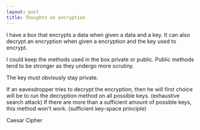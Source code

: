 ```yaml
---
layout: post
title: Thoughts on encryption
---
```

I have a box that encrypts a data when given a data and a key. It can also decrypt an encryption when given a encryption and the key used to encrypt.

I could keep the methods used in the box private or public. Public methods tend to be stronger as they undergo more scrutiny.

The key must obviously stay private.

If an eavesdropper tries to decrypt the encryption, then he will first choice will be to  run the decryption method on all possible keys. (exhaustive search attack) If there are more than a sufficient amount of possible keys, this method won't work. (sufficient key-space principle)

Caesar  Cipher

<!--stackedit_data:
eyJoaXN0b3J5IjpbLTM0MTQ3OTA2NCwxMzM0NDc2MjIxLC0yMD
EzNjAzODkyLDUzNjk5ODM4NF19
-->